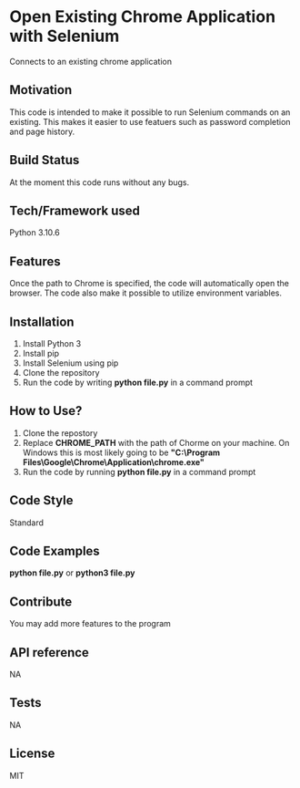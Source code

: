 # Open Existing Chrome Application with Selenium
Connects to an existing chrome application

## Motivation
This code is intended to make it possible to run Selenium commands on an existing. This makes it easier to use featuers such as password completion and page history.

## Build Status
At the moment this code runs without any bugs.

## Tech/Framework used
Python 3.10.6 

## Features
Once the path to Chrome is specified, the code will automatically open the browser. The code also make it possible to utilize environment variables. 

## Installation
1. Install Python 3
2. Install pip
3. Install Selenium using pip
4. Clone the repository
5. Run the code by writing **python file.py** in a command prompt 

## How to Use?
1. Clone the repostory
2. Replace **CHROME_PATH** with the path of Chorme on your machine. On Windows this is most likely going to be **"C:\\Program Files\\Google\\Chrome\\Application\\chrome.exe"**
3. Run the code by running **python file.py** in a command prompt

## Code Style
Standard

## Code Examples
**python file.py** or **python3 file.py**

## Contribute
You may add more features to the program

## API reference
NA

## Tests
NA

## License
MIT